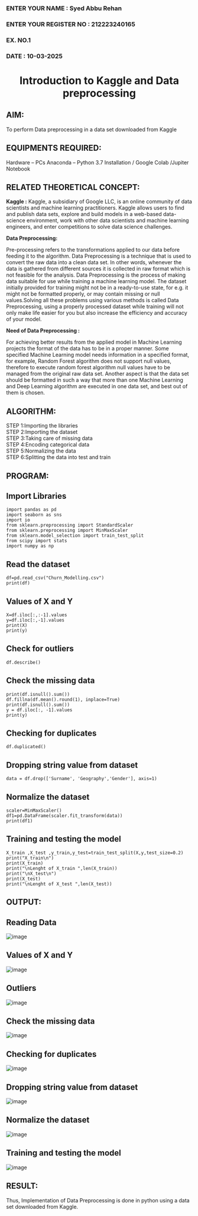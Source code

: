 <H3>ENTER YOUR NAME : Syed Abbu Rehan</H3>
<H3>ENTER YOUR REGISTER NO : 212223240165</H3>
<H3>EX. NO.1</H3>
<H3>DATE : 10-03-2025</H3>
<H1 ALIGN =CENTER> Introduction to Kaggle and Data preprocessing</H1>

## AIM:

To perform Data preprocessing in a data set downloaded from Kaggle

## EQUIPMENTS REQUIRED:
Hardware – PCs
Anaconda – Python 3.7 Installation / Google Colab /Jupiter Notebook

## RELATED THEORETICAL CONCEPT:

**Kaggle :**
Kaggle, a subsidiary of Google LLC, is an online community of data scientists and machine learning practitioners. Kaggle allows users to find and publish data sets, explore and build models in a web-based data-science environment, work with other data scientists and machine learning engineers, and enter competitions to solve data science challenges.

**Data Preprocessing:**

Pre-processing refers to the transformations applied to our data before feeding it to the algorithm. Data Preprocessing is a technique that is used to convert the raw data into a clean data set. In other words, whenever the data is gathered from different sources it is collected in raw format which is not feasible for the analysis.
Data Preprocessing is the process of making data suitable for use while training a machine learning model. The dataset initially provided for training might not be in a ready-to-use state, for e.g. it might not be formatted properly, or may contain missing or null values.Solving all these problems using various methods is called Data Preprocessing, using a properly processed dataset while training will not only make life easier for you but also increase the efficiency and accuracy of your model.

**Need of Data Preprocessing :**

For achieving better results from the applied model in Machine Learning projects the format of the data has to be in a proper manner. Some specified Machine Learning model needs information in a specified format, for example, Random Forest algorithm does not support null values, therefore to execute random forest algorithm null values have to be managed from the original raw data set.
Another aspect is that the data set should be formatted in such a way that more than one Machine Learning and Deep Learning algorithm are executed in one data set, and best out of them is chosen.


## ALGORITHM:
STEP 1:Importing the libraries<BR>
STEP 2:Importing the dataset<BR>
STEP 3:Taking care of missing data<BR>
STEP 4:Encoding categorical data<BR>
STEP 5:Normalizing the data<BR>
STEP 6:Splitting the data into test and train<BR>

##  PROGRAM:
## Import Libraries
```
import pandas as pd
import seaborn as sns
import io
from sklearn.preprocessing import StandardScaler
from sklearn.preprocessing import MinMaxScaler
from sklearn.model_selection import train_test_split
from scipy import stats
import numpy as np
```
## Read the dataset
```
df=pd.read_csv("Churn_Modelling.csv")
print(df)
```
## Values of X and Y
```
X=df.iloc[:,:-1].values
y=df.iloc[:,-1].values
print(X)
print(y)
```
## Check for outliers
```
df.describe()
```
## Check the missing data
```
print(df.isnull().sum())
df.fillna(df.mean().round(1), inplace=True)
print(df.isnull().sum())
y = df.iloc[:, -1].values
print(y)
```
## Checking for duplicates
```
df.duplicated()
```
## Dropping string value from dataset
```
data = df.drop(['Surname', 'Geography','Gender'], axis=1)
```
## Normalize the dataset
```
scaler=MinMaxScaler()
df1=pd.DataFrame(scaler.fit_transform(data))
print(df1)
```
## Training and testing the model
```
X_train ,X_test ,y_train,y_test=train_test_split(X,y,test_size=0.2)
print("X_train\n")
print(X_train)
print("\nLenght of X_train ",len(X_train))
print("\nX_test\n")
print(X_test)
print("\nLenght of X_test ",len(X_test))
```
## OUTPUT:
## Reading Data
![image](https://github.com/user-attachments/assets/9f0ccc78-1ef5-4fc9-9a3c-9bbe2080867f)
## Values of X and Y
![image](https://github.com/user-attachments/assets/2377e317-0c59-4e8f-9617-3d259bce6528)
## Outliers
![image](https://github.com/user-attachments/assets/1e45f1cb-ed30-4829-8582-08469565023b)
## Check the missing data
![image](https://github.com/user-attachments/assets/1dcd233e-1ddc-4f06-9fc0-fa9881068163)
## Checking for duplicates
![image](https://github.com/user-attachments/assets/e405e9af-cfff-4d87-9002-1dc6920981af)
## Dropping string value from dataset
![image](https://github.com/user-attachments/assets/658235b6-bd04-4e11-9b16-15c39ffbedfa)
## Normalize the dataset
![image](https://github.com/user-attachments/assets/23818dff-44a9-402b-a956-53348ef36152)
## Training and testing the model
![image](https://github.com/user-attachments/assets/580c19b1-1929-4a35-8e02-37c2c807b7fb)

## RESULT:
Thus, Implementation of Data Preprocessing is done in python  using a data set downloaded from Kaggle.


